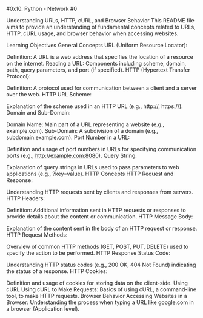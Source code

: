 #0x10. Python - Network #0

Understanding URLs, HTTP, cURL, and Browser Behavior
This README file aims to provide an understanding of fundamental concepts related to URLs, HTTP, cURL usage, and browser behavior when accessing websites.

Learning Objectives
General Concepts
URL (Uniform Resource Locator):

Definition: A URL is a web address that specifies the location of a resource on the internet.
Reading a URL: Components including scheme, domain, path, query parameters, and port (if specified).
HTTP (Hypertext Transfer Protocol):

Definition: A protocol used for communication between a client and a server over the web.
HTTP URL Scheme:

Explanation of the scheme used in an HTTP URL (e.g., http://, https://).
Domain and Sub-Domain:

Domain Name: Main part of a URL representing a website (e.g., example.com).
Sub-Domain: A subdivision of a domain (e.g., subdomain.example.com).
Port Number in a URL:

Definition and usage of port numbers in URLs for specifying communication ports (e.g., http://example.com:8080).
Query String:

Explanation of query strings in URLs used to pass parameters to web applications (e.g., ?key=value).
HTTP Concepts
HTTP Request and Response:

Understanding HTTP requests sent by clients and responses from servers.
HTTP Headers:

Definition: Additional information sent in HTTP requests or responses to provide details about the content or communication.
HTTP Message Body:

Explanation of the content sent in the body of an HTTP request or response.
HTTP Request Methods:

Overview of common HTTP methods (GET, POST, PUT, DELETE) used to specify the action to be performed.
HTTP Response Status Code:

Understanding HTTP status codes (e.g., 200 OK, 404 Not Found) indicating the status of a response.
HTTP Cookies:

Definition and usage of cookies for storing data on the client-side.
Using cURL
Using cURL to Make Requests:
Basics of using cURL, a command-line tool, to make HTTP requests.
Browser Behavior
Accessing Websites in a Browser:
Understanding the process when typing a URL like google.com in a browser (Application level).
